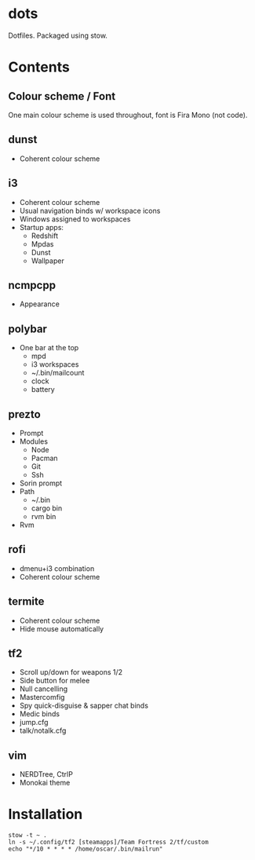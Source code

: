 # dots

Dotfiles. Packaged using stow.

# Contents

## Colour scheme / Font

One main colour scheme is used throughout, font is Fira Mono (not code).

## dunst

  - Coherent colour scheme

## i3

  - Coherent colour scheme
  - Usual navigation binds w/ workspace icons
  - Windows assigned to workspaces
  - Startup apps:
    - Redshift
    - Mpdas
    - Dunst
    - Wallpaper

## ncmpcpp

  - Appearance

## polybar

  - One bar at the top
    - mpd
    - i3 workspaces
    - ~/.bin/mailcount
    - clock
    - battery

## prezto

  - Prompt
  - Modules
    - Node
    - Pacman
    - Git
    - Ssh
  - Sorin prompt
  - Path
    - ~/.bin
    - cargo bin
    - rvm bin
  - Rvm

## rofi

  - dmenu+i3 combination
  - Coherent colour scheme

## termite

  - Coherent colour scheme
  - Hide mouse automatically

## tf2

  - Scroll up/down for weapons 1/2
  - Side button for melee
  - Null cancelling
  - Mastercomfig
  - Spy quick-disguise & sapper chat binds
  - Medic binds
  - jump.cfg
  - talk/notalk.cfg

## vim

  - NERDTree, CtrlP
  - Monokai theme

# Installation

```
stow -t ~ .
ln -s ~/.config/tf2 [steamapps]/Team Fortress 2/tf/custom
echo "*/10 * * * * /home/oscar/.bin/mailrun"
```